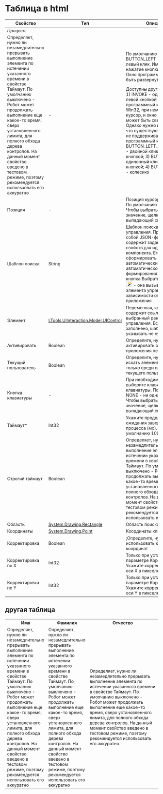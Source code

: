 # Таблица в html


<table>
<thead>
<tr>
<th>Свойство</th>
<th>Тип</th>
<th>Описание</th>
</tr>
</thead>
<tbody>
  <colgroup>
    <col style="width: 20%;">
    <col style="width: 20%;">
    <col style="width: 60%;">
</colgroup>
<tr>
<td><em>Процесс:</em></td>
<td></td>
<td></td>
</tr>
<tr>
<td>Определяет, нужно ли незамедлительно прерывать выполнение элемента по истечении указанного времени в свойстве Таймаут. По умолчанию выключено - Робот может продолжать выполнение еще какое-то время, сверх установленного лимита, для полного обхода дерева контролов. На данный момент свойство введено в тестовом режиме, поэтому рекомендуется использовать его аккуратно</td>
<td>-</td>
<td>По умолчанию BUTTON_LEFT - одиночный левый клик. Имитирует нажатие кнопки человеком. Окно программы должно быть развернутым. <p>Доступны другие значения: 1) INVOKE - одиночный клик левой кнопкой мыши. Это программный клик через Win32, при нем не наводится курсор, и окно приложения может быть свернутым. Однако нужно иметь в виду, что существуют приложения, не поддерживающие программный клик. 2) BUTTON_LEFT_DOUBLECLICK - двойной клик левой кнопкой;  3) BUTTON_RIGHT - одиночный клик правой кнопкой;  4) BUTTON_MIDDLE - колесико  </p></td>
</tr>
<tr>
<td>Позиция</td>
<td>-</td>
<td>Позиция курсора при клике. По умолчанию Top Left. Чтобы выбрать другое значение, щелкните выпадающий список</td>
</tr>
<tr>
<td>Шаблон поиска</td>
<td>String</td>
<td><a href="https://docs.primo-rpa.ru/primo-rpa/primo-studio/process/searchpatterns">Шаблон поиска</a> элемента управления. Представляет собой JSON-файл, который содержит заданный набор свойств для идентификации компонента. Его можно сформировать вручную или автоматически. Для автоматического формирования используется кнопка Выбрать компонент <img src="../../../.gitbook/assets/image (794).png"> - она вызывает захват элемента управления в зависимости от категории приложения</td>
</tr>
<tr>
<td>Элемент</td>
<td><a href="https://docs.primo-rpa.ru/primo-rpa/g_elements/el_basic/els_uiinteraction/tipy-dannykh/uicontrol">LTools.UIInteraction.Model.UIControl</a></td>
<td>Переменная, которая содержит ссылку на выбранный ранее элемент управления. Если свойство заполнено, шаблон поиска указывать не нужно</td>
</tr>
<tr>
<td>Активировать</td>
<td>Boolean</td>
<td>Определите, нужно ли активировать окно приложения перед кликом</td>
</tr>
<tr>
<td>Текущий пользователь</td>
<td>Boolean</td>
<td>Определите, нужно ли искать элемент управления только среди процессов текущего пользователя</td>
</tr>
<tr>
<td>Кнопка клавиатуры</td>
<td>-</td>
<td>При необходимости выберите клавишу клавиатуры. По умолчанию NONE - ни одна из клавиш. Чтобы выбрать другое значение, щелкните выпадающий список</td>
</tr>
<tr>
<td>Таймаут*</td>
<td>Int32</td>
<td>Укажите предельное время ожидания завершения процесса (мс). По умолчанию 10000</td>
</tr>
<tr>
<td>Строгий таймаут</td>
<td>Boolean</td>
<td>Определяет, нужно ли незамедлительно прерывать выполнение элемента по истечении указанного времени в свойстве Таймаут. По умолчанию выключено - Робот может продолжать выполнение еще какое-то время, сверх установленного лимита, для полного обхода дерева контролов. На данный момент свойство введено в тестовом режиме, поэтому рекомендуется использовать его аккуратно</td>
</tr>
<tr>
<td>Область</td>
<td><a href="https://learn.microsoft.com/ru-ru/dotnet/api/system.drawing.rectangle?view=netcore-3.0">System.Drawing.Rectangle</a></td>
<td>Область поиска компонента</td>
</tr>
<tr>
<td>Координаты</td>
<td><a href="https://learn.microsoft.com/ru-RU/dotnet/api/system.drawing.point?view=net-6.0&viewFallbackFrom=windowsdesktop-3.1">System.Drawing.Point</a></td>
<td>Координаты клика курсора</td>
</tr>
<tr>
<td>Корректировка</td>
<td>Boolean</td>
<td>;Определите, нужно ли использовать корректировку координат</td>
</tr>
<tr>
<td>Корректировка по X</td>
<td>Int32</td>
<td>Только при установленном параметре Корректировка. Укажите корректировку по оси X в пикселях</td>
</tr>
<tr>
<td>Корректировка по Y</td>
<td>Int32</td>
<td>Только при установленном параметре Корректировка. Укажите корректировку по оси Y в пикселях</td>
</tr>
</tbody>
</table>

## другая таблица


<table>
<colgroup>
<col width="20%">
<col width="20%">
<col width="60%">
</colgroup>

<tr>
<th>Имя</th>
<th>Фамилия</th>
<th>Отчество</th>
</tr>

<tr>
<td>Определяет, нужно ли незамедлительно прерывать выполнение элемента по истечении указанного времени в свойстве Таймаут. По умолчанию выключено - Робот может продолжать выполнение еще какое-то время, сверх установленного лимита, для полного обхода дерева контролов. На данный момент свойство введено в тестовом режиме, поэтому рекомендуется использовать его аккуратно</td>
<td>Определяет, нужно ли незамедлительно прерывать выполнение элемента по истечении указанного времени в свойстве Таймаут. По умолчанию выключено - Робот может продолжать выполнение еще какое-то время, сверх установленного лимита, для полного обхода дерева контролов. На данный момент свойство введено в тестовом режиме, поэтому рекомендуется использовать его аккуратно</td>
<td>Определяет, нужно ли незамедлительно прерывать выполнение элемента по истечении указанного времени в свойстве Таймаут. По умолчанию выключено - Робот может продолжать выполнение еще какое-то время, сверх установленного лимита, для полного обхода дерева контролов. На данный момент свойство введено в тестовом режиме, поэтому рекомендуется использовать его аккуратно</td>
</tr>  
</table> 


